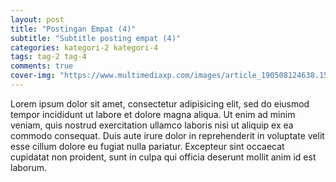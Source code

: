 ```yaml
---  
layout: post
title: "Postingan Empat (4)"
subtitle: "Subtitle posting empat (4)"
categories: kategori-2 kategori-4
tags: tag-2 tag-4
comments: true
cover-img: "https://www.multimediaxp.com/images/article_190508124638.1557333998.jpg"
---  
```

  
Lorem ipsum dolor sit amet, consectetur adipisicing elit, sed do eiusmod tempor incididunt ut labore et dolore magna aliqua. Ut enim ad minim veniam, quis nostrud exercitation ullamco laboris nisi ut aliquip ex ea commodo consequat. Duis aute irure dolor in reprehenderit in voluptate velit esse cillum dolore eu fugiat nulla pariatur. Excepteur sint occaecat cupidatat non proident, sunt in culpa qui officia deserunt mollit anim id est laborum.